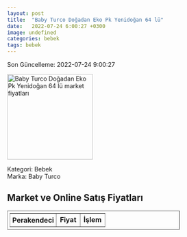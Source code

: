 ```yaml
---
layout: post
title:  "Baby Turco Doğadan Eko Pk Yenidoğan 64 lü"
date:   2022-07-24 6:00:27 +0300
image: undefined
categories: bebek
tags: bebek
---
```


Son Güncelleme: 2022-07-24 9:00:27

<img src="undefined" width="200" alt="Baby Turco Doğadan Eko Pk Yenidoğan 64 lü market fiyatları" />

Kategori: Bebek
<br />
Marka: Baby Turco

<h2>Market ve Online Satış Fiyatları</h2>

<table border="1" style="padding: 5px;width:80%;">
  <tr>
    <td style="padding: 5px;"><strong>Perakendeci</strong></td>
    <td><strong>Fiyat</strong></td>
    <td><strong>İşlem</strong></td>
  </tr>
  
</table>
